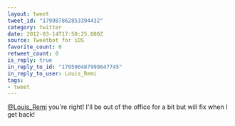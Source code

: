 ```yaml
---
layout: tweet
tweet_id: "179987862853394432"
category: twitter
date: 2012-03-14T17:50:25.000Z
source: Tweetbot for iOS
favorite_count: 0
retweet_count: 0
is_reply: true
in_reply_to_id: "179590487999647745"
in_reply_to_user: Louis_Remi
tags:
- tweet
---
```


[@Louis_Remi](https://twitter.com/@Louis_Remi) you're right! I'll be out of the office for a bit but will fix when I get back!
